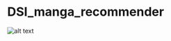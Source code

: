 # DSI_manga_recommender
![alt text]([http://url/to/img.png](https://mltic.my/wp-content/uploads/2022/08/1635783444_This-is-MANGA-Plus-an-app-to-read-comics-for-790x527.jpg))
